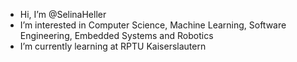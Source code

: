 - Hi, I’m @SelinaHeller
- I’m interested in Computer Science, Machine Learning, Software Engineering, Embedded Systems and Robotics
- I’m currently learning at RPTU Kaiserslautern
